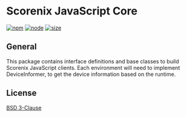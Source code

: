 # Scorenix JavaScript Core
[![npm][npm]][npm-url]
[![node][node]][node-url]
[![size][size]][size-url]


## General
This package contains interface definitions and base classes to build Scorenix JavaScript clients.
Each environment will need to implement DeviceInformer, to get the device information based on the runtime.


## License

[BSD 3-Clause](./LICENSE)

[npm]: https://img.shields.io/npm/v/scorenix-core.svg
[npm-url]: https://www.npmjs.com/package/scorenix-core
[node]: https://img.shields.io/node/v/scorenix-core.svg
[node-url]: https://nodejs.org
[size]: https://packagephobia.now.sh/badge?p=scorenix-core
[size-url]: https://packagephobia.com/result?p=scorenix-core